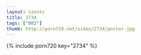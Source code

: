 ```yaml
--- 
layout: sieutv
title: 2734
tags: ["002"]
thumb: http://porn720.net/video/2734/poster.jpg
---
```

{% include porn720 key="2734" %} 
